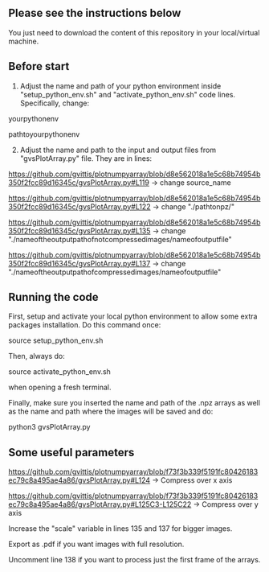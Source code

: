 ## Please see the instructions below

You just need to download the content of this repository in your local/virtual machine.

## Before start

1. Adjust the name and path of your python environment inside "setup_python_env.sh" and "activate_python_env.sh" code lines. Specifically, change:

yourpythonenv

pathtoyourpythonenv

2. Adjust the name and path to the input and output files from "gvsPlotArray.py" file. They are in lines:

https://github.com/gvittis/plotnumpyarray/blob/d8e562018a1e5c68b74954b350f2fcc89d16345c/gvsPlotArray.py#L119 -> change source_name

https://github.com/gvittis/plotnumpyarray/blob/d8e562018a1e5c68b74954b350f2fcc89d16345c/gvsPlotArray.py#L122 -> change "./pathtonpz/"

https://github.com/gvittis/plotnumpyarray/blob/d8e562018a1e5c68b74954b350f2fcc89d16345c/gvsPlotArray.py#L135 -> change "./nameoftheoutputpathofnotcompressedimages/nameofoutputfile"

https://github.com/gvittis/plotnumpyarray/blob/d8e562018a1e5c68b74954b350f2fcc89d16345c/gvsPlotArray.py#L137 -> change "./nameoftheoutputpathofcompressedimages/nameofoutputfile"

## Running the code

First, setup and activate your local python environment to allow some extra packages installation. Do this command once:

source setup_python_env.sh

Then, always do:

source activate_python_env.sh

when opening a fresh terminal.

Finally, make sure you inserted the name and path of the .npz arrays as well as the name and path where the images will be saved and do:

python3 gvsPlotArray.py

## Some useful parameters

https://github.com/gvittis/plotnumpyarray/blob/f73f3b339f5191fc80426183ec79c8a495ae4a86/gvsPlotArray.py#L124 -> Compress over x axis

https://github.com/gvittis/plotnumpyarray/blob/f73f3b339f5191fc80426183ec79c8a495ae4a86/gvsPlotArray.py#L125C3-L125C22 -> Compress over y axis

Increase the "scale" variable in lines 135 and 137 for bigger images.

Export as .pdf if you want images with full resolution.

Uncomment line 138 if you want to process just the first frame of the arrays.






